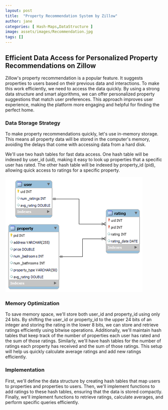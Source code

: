 ```yaml
---
layout: post
title:  "Property Recommendation System by Zillow"
author: jane
categories: [ Hash-Maps,DataStructure ]
image: assets/images/Recommendation.jpg
tags: []
---
```



## Efficient Data Access for Personalized Property Recommendations on Zillow
Zillow's property recommendation is a popular feature. It suggests properties to users based on their previous data and interactions. To make this work efficiently, we need to access the data quickly. By using a strong data structure and smart algorithms, we can offer personalized property suggestions that match user preferences. This approach improves user experience, making the platform more engaging and helpful for finding the perfect home.

### Data Storage Strategy
To make property recommendations quickly, let's use in-memory storage. This means all property data will be stored in the computer's memory, avoiding the delays that come with accessing data from a hard disk.

We'll use two hash tables for fast data access. One hash table will be indexed by user_id (uid), making it easy to look up properties that a specific user has rated. The other hash table will be indexed by property_id (pid), allowing quick access to ratings for a specific property.

![Database Schema](/assets/images/portfoliodatabase.png)

### Memory Optimization
To save memory space, we'll store both user_id and property_id using only 24 bits. By shifting the user_id or property_id to the upper 24 bits of an integer and storing the rating in the lower 8 bits, we can store and retrieve ratings efficiently using bitwise operations. Additionally, we'll maintain hash tables that keep track of the number of properties each user has rated and the sum of those ratings. Similarly, we'll have hash tables for the number of ratings each property has received and the sum of those ratings. This setup will help us quickly calculate average ratings and add new ratings efficiently.

### Implementation
First, we'll define the data structure by creating hash tables that map users to properties and properties to users. Then, we'll implement functions to add ratings to these hash tables, ensuring that the data is stored compactly. Finally, we'll implement functions to retrieve ratings, calculate averages, and perform specific queries efficiently.
